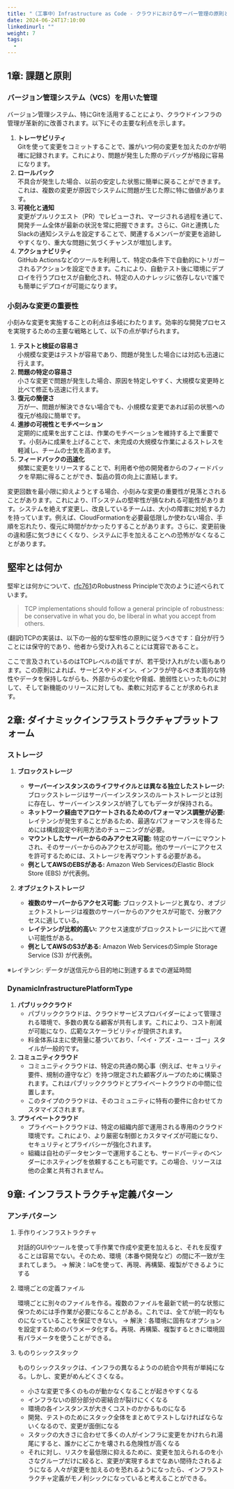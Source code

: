 ```yaml
---
title: "（工事中）Infrastructure as Code - クラウドにおけるサーバー管理の原則とプラクティスを読んで"
date: 2024-06-24T17:10:00
linkedinurl: ""
weight: 7
tags:
  - 
---
```


## 1章: 課題と原則

### バージョン管理システム（VCS）を用いた管理

バージョン管理システム、特にGitを活用することにより、クラウドインフラの管理が革新的に改善されます。以下にその主要な利点を示します。

1. **トレーサビリティ**  
   Gitを使って変更をコミットすることで、誰がいつ何の変更を加えたのかが明確に記録されます。これにより、問題が発生した際のデバッグが格段に容易になります。
2. **ロールバック**  
   不具合が発生した場合、以前の安定した状態に簡単に戻ることができます。これは、複数の変更が原因でシステムに問題が生じた際に特に価値があります。
3. **可視化と通知**  
   変更がプルリクエスト（PR）でレビューされ、マージされる過程を通じて、開発チーム全体が最新の状況を常に把握できます。さらに、Gitと連携したSlackの通知システムを設定することで、関連するメンバーが変更を追跡しやすくなり、重大な問題に気づくチャンスが増加します。
4. **アクショナビリティ**  
   GitHub Actionsなどのツールを利用して、特定の条件下で自動的にトリガーされるアクションを設定できます。これにより、自動テスト後に環境にデプロイを行うプロセスが自動化され、特定の人のナレッジに依存しないで誰でも簡単にデプロイが可能になります。

### 小刻みな変更の重要性

小刻みな変更を実施することの利点は多岐にわたります。効率的な開発プロセスを実現するための主要な戦略として、以下の点が挙げられます。

1. **テストと検証の容易さ**  
   小規模な変更はテストが容易であり、問題が発生した場合には対応も迅速に行えます。
2. **問題の特定の容易さ**  
   小さな変更で問題が発生した場合、原因を特定しやすく、大規模な変更時と比べて修正も迅速に行えます。
3. **復元の簡便さ**  
   万が一、問題が解決できない場合でも、小規模な変更であれば前の状態への復元が格段に簡単です。
4. **進捗の可視性とモチベーション**  
   定期的に成果を出すことは、作業のモチベーションを維持する上で重要です。小刻みに成果を上げることで、未完成の大規模な作業によるストレスを軽減し、チームの士気を高めます。
5. **フィードバックの迅速化**  
   頻繁に変更をリリースすることで、利用者や他の開発者からのフィードバックを早期に得ることができ、製品の質の向上に直結します。

変更回数を最小限に抑えようとする場合、小刻みな変更の重要性が見落とされることがあります。これにより、ITシステムの堅牢性が損なわれる可能性があります。システムを絶えず変更し、改良しているチームは、大小の障害に対処する力を持っています。例えば、CloudFormationを必要最低限しか使わない場合、手順を忘れたり、復元に時間がかかったりすることがあります。さらに、変更前後の違和感に気づきにくくなり、システムに手を加えることへの恐怖がなくなることがあります。

## 堅牢とは何か

堅牢とは何かについて、[rfc761](https://datatracker.ietf.org/doc/rfc761/)のRobustness Principleで次のように述べられています。

> TCP implementations should follow a general principle of robustness:
> be conservative in what you do, be liberal in what you accept from
> others.

(翻訳)TCPの実装は、以下の一般的な堅牢性の原則に従うべきです：自分が行うことには保守的であり、他者から受け入れることには寛容であること。

ここで言及されているのはTCPレベルの話ですが、若干受け入れがたい面もあります。この原則によれば、サービスやドメイン、インフラが守るべき本質的な特性やデータを保持しながらも、外部からの変化や脅威、脆弱性といったものに対して、そして新機能のリリースに対しても、柔軟に対応することが求められます。

## 2章: ダイナミックインフラストラクチャプラットフォーム

### ストレージ

1. **ブロックストレージ**
   - **サーバーインスタンスのライフサイクルとは異なる独立したストレージ:** ブロックストレージはサーバーインスタンスのルートストレージとは別に存在し、サーバーインスタンスが終了してもデータが保持される。
   - **ネットワーク経由でアロケートされるためのパフォーマンス調整が必要:** レイテンシが発生することがあるため、最適なパフォーマンスを得るためには構成設定や利用方法のチューニングが必要。
   - **マウントしたサーバーからのみアクセス可能:** 特定のサーバーにマウントされ、そのサーバーからのみアクセスが可能。他のサーバーにアクセスを許可するためには、ストレージを再マウントする必要がある。
   - **例としてAWSのEBSがある:** Amazon Web ServicesのElastic Block Store (EBS) が代表例。

2. **オブジェクトストレージ**
   - **複数のサーバーからアクセス可能:** ブロックストレージと異なり、オブジェクトストレージは複数のサーバーからのアクセスが可能で、分散アクセスに適している。
   - **レイテンシが比較的高い:** アクセス速度がブロックストレージに比べて遅い可能性がある。
   - **例としてAWSのS3がある:** Amazon Web ServicesのSimple Storage Service (S3) が代表例。

※レイテンシ: データが送信元から目的地に到達するまでの遅延時間

### DynamicInfrastructurePlatformType

1. **パブリッククラウド**
   - パブリッククラウドは、クラウドサービスプロバイダーによって管理される環境で、多数の異なる顧客が共有します。これにより、コスト削減が可能になり、広範なスケーラビリティが提供されます。
   - 料金体系は主に使用量に基づいており、「ペイ・アズ・ユー・ゴー」スタイルが一般的です。
2. **コミュニティクラウド**
   - コミュニティクラウドは、特定の共通の関心事（例えば、セキュリティ要件、規制の遵守など）を持つ限定された顧客グループのために構築されます。これはパブリッククラウドとプライベートクラウドの中間に位置します。
   - このタイプのクラウドは、そのコミュニティに特有の要件に合わせてカスタマイズされます。
3. **プライベートクラウド**
   - プライベートクラウドは、特定の組織内部で運用される専用のクラウド環境です。これにより、より厳密な制御とカスタマイズが可能になり、セキュリティとプライバシーが強化されます。
   - 組織は自社のデータセンターで運用することも、サードパーティのベンダーにホスティングを依頼することも可能です。この場合、リソースは他の企業と共有されません。

## 9章: インフラストラクチャ定義パターン

### アンチパターン

1. 手作りインフラストラクチャ

   対話的GUIやツールを使って手作業で作成や変更を加えると、それを反復することは容易でない。そのため、環境（本番や開発など）の間に不一致が生まれてしまう。
   -> 解決：IaCを使って、再現、再構築、複製ができるようにする
2. 環境ごとの定義ファイル

   環境ごとに別々のファイルを作る。複数のファイルを最新で統一的な状態に保つためには手作業が必要になることがある。これでは、全てが統一的なものになっていることを保証できない。
   -> 解決：各環境に固有なオプションを設定するためのパラメータ化する。再現、再構築、複製するときに環境固有パラメータを使うことができる。

3. ものりシックスタック

   ものりシックスタックは、インフラの異なるようのの統合や共有が単純になる。しかし、変更がめんどくさくなる。
   - 小さな変更で多くのものが動かなくなることが起きやすくなる
   - インフラないの部分部分の密結合が裂けにくくなる
   - 環境の各インスタンスが大きくコストのかかるものになる
   - 開発、テストのためにスタック全体をまとめてテストしなければならないくなるので、変更が面倒になる
   - スタックの大きさに合わせて多くの人がインフラに変更をかけれられ湯尾にすると、誰かにどこかを壊される危険性が高くなる
   - それに対し、リスクを最低限に抑えるために、変更を加えられるのを小さなグループだけに絞ると、変更が実現するまでなあい間待たされるようになる
  人々が変更を加えるのを恐れるようになったら、インフラストラクチャ定義がモノ利シックになっていると考えることができる。
